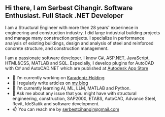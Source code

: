 ## Hi there, I am Serbest Cihangir. Software Enthusiast. Full Stack .NET Developer  

I am a Structural Engineer with more then 28 years' experinece in engineering and construction industry. I did large industrial building projects and manage many construction projects. I specialize in performance analysis of existing buildings, design and analysis of steel and reinforced concrete structure, and construction management. 

I am a passionate software developer. I know C#, ASP.NET, JavaScript, HTML&CSS, MATLAB and SQL. Especially, I develop plugins for AutoCAD with C# and AutoCAD.NET which are published at [Autodesk App Store](https://apps.autodesk.com/en)

- 🔭 I’m currently working on [Karadeniz Holding](https://www.karadenizholding.com/)
- 📝 I regularly write articles on [my blog](http://www.serbestcihangir.com/)
- 🌱 I’m currently learning AI, ML, LLM, MATLAB and Python.
- 💬 Ask me about any issue that you might have with structural engineering, construction, SAP2000, ETABS, AutoCAD, Advance Steel, Revit, IdeStatik and software development.   
- 📫 You can reach me by serbestcihangir@gmail.com
